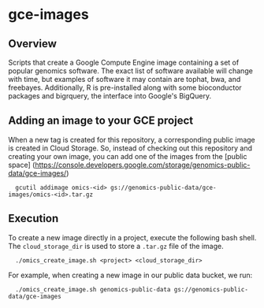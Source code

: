 gce-images
==========

## Overview

Scripts that create a Google Compute Engine image containing a set of
popular genomics software. The exact list of software available will
change with time, but examples of software it may contain are tophat,
bwa, and freebayes.  Additionally, R is pre-installed along with some
bioconductor packages and bigrquery, the interface into Google's
BigQuery.

## Adding an image to your GCE project

When a new tag is created for this repository, a corresponding public
image is created in Cloud Storage.  So, instead of checking out this
repository and creating your own image, you can add one of the images
from the [public space]
(https://console.developers.google.com/storage/genomics-public-data/gce-images/)

```
  gcutil addimage omics-<id> gs://genomics-public-data/gce-images/omics-<id>.tar.gz
```

## Execution

To create a new image directly in a project, execute the following bash shell.
The `cloud_storage_dir` is used to store a `.tar.gz` file of the image.

```
  ./omics_create_image.sh <project> <cloud_storage_dir>
```

For example, when creating a new image in our public data bucket, we run:

```
  ./omics_create_image.sh genomics-public-data gs://genomics-public-data/gce-images
```
